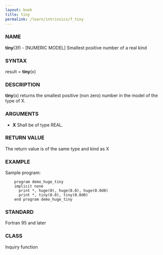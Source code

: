 ```yaml
---
layout: book
title: tiny
permalink: /learn/intrinsics/f_tiny
---
```

### NAME

**tiny**(3f) - \[NUMERIC MODEL\] Smallest positive
number of a real kind

### SYNTAX

result = **tiny**(x)

### DESCRIPTION

**tiny**(x) returns the smallest positive (non zero) number in the model
of the type of X.

### ARGUMENTS

  - **X**
    Shall be of type REAL.

### RETURN VALUE

The return value is of the same type and kind as X

### EXAMPLE

Sample program:

```
    program demo_huge_tiny
    implicit none
      print *, huge(0), huge(0.0), huge(0.0d0)
      print *, tiny(0.0), tiny(0.0d0)
    end program demo_huge_tiny
```

### STANDARD

Fortran 95 and later

### CLASS

Inquiry function

